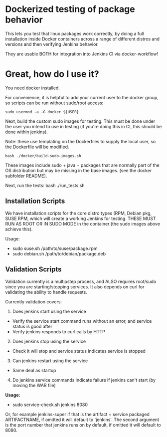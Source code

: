 # Dockerized testing of package behavior

This lets you test that linux packages work correctly, by doing a full installation inside Docker containers across a range of different distros and versions and then verifying Jenkins behavior.

They are usable BOTH for integration into Jenkins CI via docker-workflow!

# Great, how do I use it?
You need docker installed. 

For convenience, it is helpful to add your current user to the docker group, so scripts can be run without sudo/root access: 


```shell
sudo usermod -a -G docker ${USER}
```

Next, build the custom sudo images for testing.  This must be done under the user you intend to use in testing (if you're doing this in CI, this should be done within jenkins). 

Note: these use templating on the Dockerfiles to supply the local user, so the Dockerfile will be modified.

```shell
bash ./docker/build-sudo-images.sh
```

These images include sudo + java + packages that are normally part of the OS distribution but may be missing in the base images.  (see the docker subfolder README).

Next, run the tests:
bash ./run_tests.sh


## Installation Scripts

We have installation scripts for the core distro types (RPM, Debian pkg, SUSE RPM, which will create a working Jenkins for testing.  THESE MUST RUN AS ROOT OR IN SUDO MODE in the container (the sudo images above achieve this).

Usage:

* sudo suse.sh /path/to/suse/package.rpm
* sudo debian.sh /path/to/debian/package.deb

## Validation Scripts

Validation currently is a multipstep process, and ALSO requires root/sudo since you are starting/stopping services. It also depends on curl for validating the ability to handle requests.

Currently validation covers:

1. Does jenkins start using the service
  - Verify the service start command runs without an error, and service status is good after
  - Verify jenkins responds to curl calls by HTTP
2. Does jenkins stop using the service
  - Check it will stop and service status indicates service is stopped
3. Can jenkins restart using the service
  - Same deal as startup
4. Do jenkins service commands indicate failure if jenkins can't start (by moving the WAR file)

**Usage:**
* sudo service-check.sh jenkins 8080 

Or, for example jenkins-super if that is the artifact + service packaged ARTIFACTNAME, if omitted it will default to 'jenkins'.
The second argument is the port number that jenkins runs on by default, if omitted it will default to 8080.
